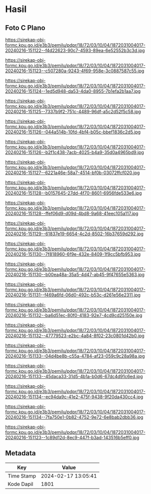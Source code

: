 # Hasil

## Foto C Plano

https://sirekap-obj-formc.kpu.go.id/e3b3/pemilu/pdpr/18/72/03/10/04/1872031004017-20240216-151122--f4d22623-90c7-4593-89ea-6e52552b3c3d.jpg

https://sirekap-obj-formc.kpu.go.id/e3b3/pemilu/pdpr/18/72/03/10/04/1872031004017-20240216-151123--c507280a-9243-4f69-958e-3c0887587c55.jpg

https://sirekap-obj-formc.kpu.go.id/e3b3/pemilu/pdpr/18/72/03/10/04/1872031004017-20240216-151124--1ed5d948-da53-4da0-8955-7b1efa2b1aa7.jpg

https://sirekap-obj-formc.kpu.go.id/e3b3/pemilu/pdpr/18/72/03/10/04/1872031004017-20240216-151125--7337b9f2-751c-4489-96df-a5c2d52f5c58.jpg

https://sirekap-obj-formc.kpu.go.id/e3b3/pemilu/pdpr/18/72/03/10/04/1872031004017-20240216-151126--044a514b-10fd-4bf4-b05c-bbef1836c2d5.jpg

https://sirekap-obj-formc.kpu.go.id/e3b3/pemilu/pdpr/18/72/03/10/04/1872031004017-20240216-151126--b2f1c438-7acb-4025-b4a9-35d0a4965bd9.jpg

https://sirekap-obj-formc.kpu.go.id/e3b3/pemilu/pdpr/18/72/03/10/04/1872031004017-20240216-151127--6221a46e-58a7-4514-bf0b-03072ffcf020.jpg

https://sirekap-obj-formc.kpu.go.id/e3b3/pemilu/pdpr/18/72/03/10/04/1872031004017-20240216-151128--b0157645-27dd-4f70-8601-6956fde533e6.jpg

https://sirekap-obj-formc.kpu.go.id/e3b3/pemilu/pdpr/18/72/03/10/04/1872031004017-20240216-151128--ffef06d9-d09d-4bd8-9a68-41eec105a117.jpg

https://sirekap-obj-formc.kpu.go.id/e3b3/pemilu/pdpr/18/72/03/10/04/1872031004017-20240216-151129--61837e19-6654-4c2d-8502-16b37659d292.jpg

https://sirekap-obj-formc.kpu.go.id/e3b3/pemilu/pdpr/18/72/03/10/04/1872031004017-20240216-151130--7f818960-6f9e-432e-8409-1f9cc5bfb953.jpg

https://sirekap-obj-formc.kpu.go.id/e3b3/pemilu/pdpr/18/72/03/10/04/1872031004017-20240216-151130--b00ea48a-35a5-4d47-ab45-9f47655e5363.jpg

https://sirekap-obj-formc.kpu.go.id/e3b3/pemilu/pdpr/18/72/03/10/04/1872031004017-20240216-151131--f469a6fd-06d0-492c-b53c-d261e56e2311.jpg

https://sirekap-obj-formc.kpu.go.id/e3b3/pemilu/pdpr/18/72/03/10/04/1872031004017-20240216-151132--ba6d51ec-80f0-4183-92e7-4cd9cd25150e.jpg

https://sirekap-obj-formc.kpu.go.id/e3b3/pemilu/pdpr/18/72/03/10/04/1872031004017-20240216-151132--47779523-e2bc-4a84-8f02-23c0801d42b0.jpg

https://sirekap-obj-formc.kpu.go.id/e3b3/pemilu/pdpr/18/72/03/10/04/1872031004017-20240216-151133--04d4be8b-c55a-4784-af23-059c9c28a98a.jpg

https://sirekap-obj-formc.kpu.go.id/e3b3/pemilu/pdpr/18/72/03/10/04/1872031004017-20240216-151133--45daca33-31d5-4b1a-b0d6-67dc4d91c6ed.jpg

https://sirekap-obj-formc.kpu.go.id/e3b3/pemilu/pdpr/18/72/03/10/04/1872031004017-20240216-151134--ec94da9c-41e2-475f-9438-9f20da430cc4.jpg

https://sirekap-obj-formc.kpu.go.id/e3b3/pemilu/pdpr/18/72/03/10/04/1872031004017-20240216-151134--7fa750e1-0b82-4752-9e72-6e8bab2dbb36.jpg

https://sirekap-obj-formc.kpu.go.id/e3b3/pemilu/pdpr/18/72/03/10/04/1872031004017-20240216-151123--1c89d12d-8ec9-447f-b3ad-143516b5eff0.jpg


## Metadata

| Key        | Value               |
| ---------- | ------------------- |
| Time Stamp | 2024-02-17 13:05:41 |
| Kode Dapil | 1801                |



